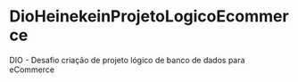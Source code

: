 # DioHeinekeinProjetoLogicoEcommerce
DIO - Desafio criação de projeto lógico de banco de dados para eCommerce
